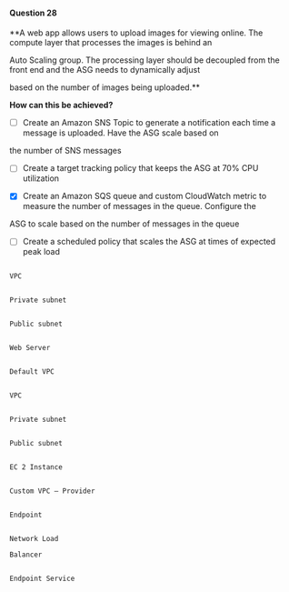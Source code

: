 #### Question  28


**A web app allows users to upload images for viewing online. The compute layer that processes the images is behind an

Auto Scaling group. The processing layer should be decoupled from the front end and the ASG needs to dynamically adjust

based on the number of images being uploaded.**


**How can this be achieved?**


- [ ] Create an Amazon SNS Topic to generate a notification each time a message is uploaded. Have the ASG scale based on

the number of SNS messages


- [ ] Create a target tracking policy that keeps the ASG at 70% CPU utilization


- [x] Create an Amazon SQS queue and custom CloudWatch metric to measure the number of messages in the queue. Configure the

ASG to scale based on the number of messages in the queue


- [ ] Create a scheduled policy that scales the ASG at times of expected peak load


```

VPC

```


```

Private subnet

```


```

Public subnet

```


```

Web Server

```


```

Default VPC

```


```

VPC

```


```

Private subnet

```


```

Public subnet

```


```

EC 2 Instance

```


```

Custom VPC – Provider

```


```

Endpoint

```


```

Network Load

Balancer

```


```

Endpoint Service

```

